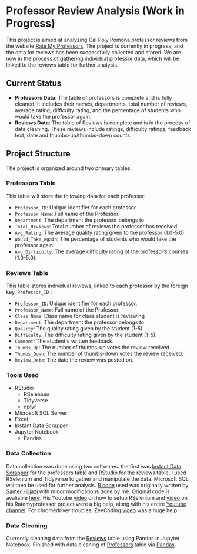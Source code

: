 # **Professor Review Analysis** (Work in Progress)

This project is aimed at analyzing Cal Poly Pomona professor reviews from the website [Rate My Professors](https://www.ratemyprofessors.com/school/13914). The project is currently in progress, and the data for reviews has been successfully collected and stored. We are now in the process of gathering individual professor data, which will be linked to the reviews table for further analysis.

## **Current Status**
- **Professors Data**: The table of professors is complete and is fully cleaned. it includes their names, departments, total number of reviews, average rating, difficulty rating, and the percentage of students who would take the professor again.
- **Reviews Data**: The table of Reviews is complete and is in the process of data cleaning. These reviews include ratings, difficulty ratings, feedback text, date and thumbs-up/thumbs-down counts.

## **Project Structure**
The project is organized around two primary tables:

### **Professors Table**
This table will store the following data for each professor:
- `Professor_ID`: Unique identifier for each professor.
- `Professor_Name`: Full name of the Professor.
- `Department`: The department the professor belongs to
- `Total_Reviews`: Total number of reviews the professor has received.
- `Avg_Rating`: The average quality rating given to the professor (1.0-5.0).
- `Would_Take_Again`: The percentage of students who would take the professor again.
- `Avg_Difficulty`: The average difficulty rating of the professor’s courses (1.0-5.0).

### **Reviews Table**
This table stores individual reviews, linked to each professor by the foreign key, `Professor_ID` :
- `Professor_ID`: Unique identifier for each professor.
- `Professor_Name`: Full name of the Professor.
- `Class_Name`: Class name for class student is reviewing
- `Department`: The department the professor belongs to
- `Quality`: The quality rating given by the student (1-5).
- `Difficulty`: The difficulty rating given by the student (1-5).
- `Comment`: The student's written feedback.
- `Thumbs_Up`: The number of thumbs-up votes the review received.
- `Thumbs_Down`: The number of thumbs-down votes the review received.
- `Review_Date`: The date the review was posted on.

### **Tools Used**
- RStudio
  - RSelenium
  - Tidyverse
  - dplyr
- Microsoft SQL Server
- Excel
- Instant Data Scrapper
- Jupyter Notebook 
  - Pandas

### **Data Collection**
Data collection was done using two softwares. the first was [Instant Data Scrapper](https://chromewebstore.google.com/detail/instant-data-scraper/ofaokhiedipichpaobibbnahnkdoiiah?hl=en-US) for the professors table and RStudio for the reviews table. I used RSelenium and Tidyverse to gather and manipulate the data. Microsoft SQL will then be used for further analysis. [R code](https://github.com/Rodgeroger/SQL-Project-Repository-/blob/9b32eb1d5568bcf013fffaeacc023236119147b6/Cal%20Poly%20Pomona%20Professor%20Analysis/R%20Code) used was originally written by [Samer Hijjazi](https://github.com/ggSamoora) with minor modifications done by me. Original code is avaliable [here](https://github.com/ggSamoora/TutorialsBySamoora/blob/3cacfc7b902e8c81dd628789dc7a1100c6eb16c8/rate_my_professor_script.Rmd). His Youtube [video](https://youtu.be/GnpJujF9dBw?si=khNkvGcjxOh9AwGQ) on how to setup RSelenium and [video](https://youtu.be/mWUOdV2nMOk?si=KhwTLVmnJaj4qtVP) on his Ratemyprofessor project were a big help, along with his entire [Youtube channel](https://www.youtube.com/@SamerHijjazi/featured). For chromedriver troubles, ZeeCoding [video](https://www.youtube.com/watch?v=Bpd04FH9ycs&ab_channel=ZeeCoding) was a huge help

### **Data Cleaning**
Currently cleaning data from the [Reviews](https://github.com/Rodgeroger/SQL-Project-Repository-/blob/479ac2554bbfe4c3d76bcaa551b05ee1b9a0233b/Cal%20Poly%20Pomona%20Professor%20Analysis/ratemyprofessors_Reviews.csv) table using Pandas in Jupyter Notebook. Finished with data cleaning of [Professors](https://github.com/Rodgeroger/SQL-Project-Repository-/blob/09fd327b7a32aae32cde021803099483e70710af/Cal%20Poly%20Pomona%20Professor%20Analysis/ratemyprofessors_Professors.csv) table via [Pandas](https://github.com/Rodgeroger/SQL-Project-Repository-/blob/bb112bff83e3e0a075c95f5ad3c0fd4a1d109006/Cal%20Poly%20Pomona%20Professor%20Analysis/RatemyProfessor.ipynb).

